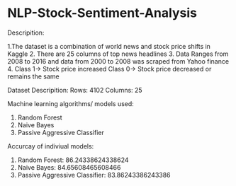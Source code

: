 # NLP-Stock-Sentiment-Analysis

Descripition: 

1.The dataset is a combination of world news and stock price shifts in Kaggle
2. There are 25 columns of top news headlines 
3. Data Ranges from 2008 to 2016 and data from 2000 to 2008 was scraped from Yahoo finance
4. Class 1-> Stock price increased 
   Class 0-> Stock price decreased or remains the same

Dataset Descripition: 
Rows: 4102
Columns: 25

Machine learning algorithms/ models used: 
1. Random Forest 
2. Naive Bayes
3. Passive Aggressive Classifier

Accurcay of indiviual models: 
1. Random Forest: 86.24338624338624
2. Naive Bayes: 84.65608465608466
3. Passive Aggressive Classifier: 83.86243386243386
